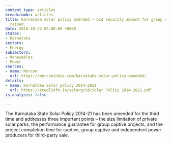 ```yaml
---
content_type: articles
breadcrumbs: articles
title: Karnataka solar policy amended – bid security amount for group captive projects
  raised.
date: 2019-10-23 04:00:00 +0000
states:
- Karnataka
sectors:
- Energy
subsectors:
- Renewables
- Power
sources:
- name: Mercom
  url: https://mercomindia.com/karnataka-solar-policy-amended/
details:
- name: Karnataka Solar policy 2014-2021
  url: https://kredlinfo.in/solargrid/Solar Policy 2014-2021.pdf
is_analysis: false

---
```

The Karnataka State Solar Policy 2014-21 has been amended for the third time and addresses three important points – the size limitation of private solar parks, the performance guarantee for group captive projects, and the project completion time for captive, group captive and independent power producers for third-party sale.